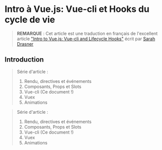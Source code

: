 # Intro à Vue.js: Vue-cli et Hooks du cycle de vie

>**REMARQUE** : Cet article est une traduction en français de l'excellent article ["Intro to Vue.js: Vue-cli and Lifecycle Hooks"](https://css-tricks.com/intro-to-vue-3-vue-cli-lifecycle-hooks/) écrit par [Sarah Drasner](https://github.com/sdras)

## Introduction



> Série d'article :
>  1. Rendu, directives et événements
>  2. Composants, Props et Slots
>  3. Vue-cli (Ce document !)
>  4. Vuex
>  5. Animations



> Série d'article :
>  1. Rendu, directives et événements
>  2. Composants, Props et Slots
>  3. Vue-cli (Ce document !)
>  4. Vuex
>  5. Animations
